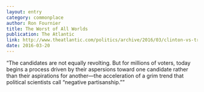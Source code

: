 ```yaml
---
layout: entry
category: commonplace
author: Ron Fournier
title: The Worst of All Worlds
publication: The Atlantic
link: http://www.theatlantic.com/politics/archive/2016/03/clinton-vs-trump-the-worst-of-all-worlds/474024/
date: 2016-03-20
---
```


“The candidates are not equally revolting. But for millions of voters, today begins a process driven by their aspersions toward one candidate rather than their aspirations for another—the acceleration of a grim trend that political scientists call “negative partisanship.””

